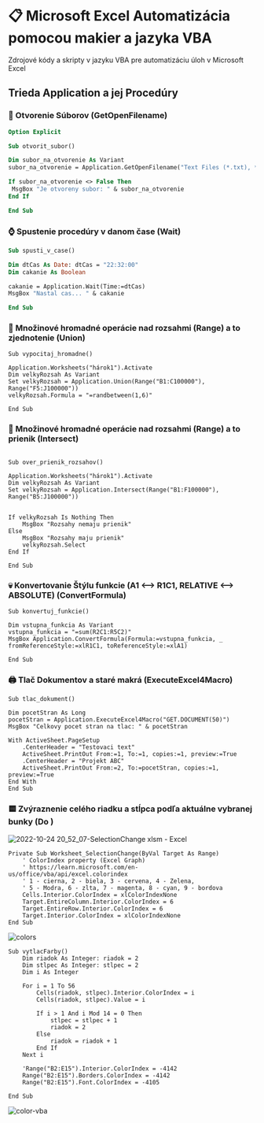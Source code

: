 # 📋 Microsoft Excel Automatizácia pomocou makier a jazyka VBA
Zdrojové kódy a skripty v jazyku VBA pre automatizáciu úloh v Microsoft Excel

## Trieda Application a jej Procedúry 
### 📂 Otvorenie Súborov (GetOpenFilename)
```vb
Option Explicit

Sub otvorit_subor()

Dim subor_na_otvorenie As Variant
subor_na_otvorenie = Application.GetOpenFilename("Text Files (*.txt), *.txt")

If subor_na_otvorenie <> False Then
 MsgBox "Je otvoreny subor: " & subor_na_otvorenie
End If

End Sub
```
### ⌚ Spustenie procedúry v danom čase (Wait)
```vb
Sub spusti_v_case()

Dim dtCas As Date: dtCas = "22:32:00"
Dim cakanie As Boolean

cakanie = Application.Wait(Time:=dtCas)
MsgBox "Nastal cas... " & cakanie

End Sub

```
### 🍒 Množinové hromadné operácie nad rozsahmi (Range) a to zjednotenie (Union)
```vba
Sub vypocitaj_hromadne()

Application.Worksheets("hárok1").Activate
Dim velkyRozsah As Variant
Set velkyRozsah = Application.Union(Range("B1:C100000"), Range("F5:J100000"))
velkyRozsah.Formula = "=randbetween(1,6)"

End Sub

```
### 🍒 Množinové hromadné operácie nad rozsahmi (Range) a to prienik (Intersect)
```vba

Sub over_prienik_rozsahov()

Application.Worksheets("hárok1").Activate
Dim velkyRozsah As Variant
Set velkyRozsah = Application.Intersect(Range("B1:F100000"), Range("B5:J100000"))


If velkyRozsah Is Nothing Then
    MsgBox "Rozsahy nemaju prienik"
Else
    MsgBox "Rozsahy maju prienik"
    velkyRozsah.Select
End If

End Sub
```

### 💀 Konvertovanie Štýlu funkcie (A1 <--> R1C1, RELATIVE <--> ABSOLUTE) (ConvertFormula)
```vba
Sub konvertuj_funkcie()

Dim vstupna_funkcia As Variant
vstupna_funkcia = "=sum(R2C1:R5C2)"
MsgBox Application.ConvertFormula(Formula:=vstupna_funkcia, _
fromReferenceStyle:=xlR1C1, toReferenceStyle:=xlA1)

End Sub
```

### 🖨️ Tlač Dokumentov a staré makrá (ExecuteExcel4Macro)
```vba
Sub tlac_dokument()

Dim pocetStran As Long
pocetStran = Application.ExecuteExcel4Macro("GET.DOCUMENT(50)")
MsgBox "Celkovy pocet stran na tlac: " & pocetStran

With ActiveSheet.PageSetup
    .CenterHeader = "Testovaci text"
    ActiveSheet.PrintOut From:=1, To:=1, copies:=1, preview:=True
    .CenterHeader = "Projekt ABC"
    ActiveSheet.PrintOut From:=2, To:=pocetStran, copies:=1, preview:=True
End With
End Sub
```
### 🟨 Zvýraznenie celého riadku a stĺpca podľa aktuálne vybranej bunky (Do )
![2022-10-24 20_52_07-SelectionChange xlsm - Excel](https://user-images.githubusercontent.com/24510943/197603184-d853ae6d-6c29-4cb2-be0e-9357537ac5b6.png)

```vba
Private Sub Worksheet_SelectionChange(ByVal Target As Range)
    ' ColorIndex property (Excel Graph)
    ' https://learn.microsoft.com/en-us/office/vba/api/excel.colorindex
    ' 1 - cierna, 2 - biela, 3 - cervena, 4 - Zelena,
    ' 5 - Modra, 6 - zlta, 7 - magenta, 8 - cyan, 9 - bordova
    Cells.Interior.ColorIndex = xlColorIndexNone
    Target.EntireColumn.Interior.ColorIndex = 6
    Target.EntireRow.Interior.ColorIndex = 6
    Target.Interior.ColorIndex = xlColorIndexNone
End Sub
```

![colors](https://user-images.githubusercontent.com/24510943/197624888-29fd0036-5363-4d99-8c71-341f4d90145f.png)


```vba
Sub vytlacFarby()
    Dim riadok As Integer: riadok = 2
    Dim stlpec As Integer: stlpec = 2
    Dim i As Integer

    For i = 1 To 56
        Cells(riadok, stlpec).Interior.ColorIndex = i
        Cells(riadok, stlpec).Value = i

        If i > 1 And i Mod 14 = 0 Then
            stlpec = stlpec + 1
            riadok = 2
        Else
            riadok = riadok + 1
        End If
    Next i

    'Range("B2:E15").Interior.ColorIndex = -4142
    Range("B2:E15").Borders.ColorIndex = -4142
    Range("B2:E15").Font.ColorIndex = -4105

End Sub
```

![color-vba](https://user-images.githubusercontent.com/24510943/197604877-5859216e-352d-494f-af55-dc7c29e747c8.gif)



